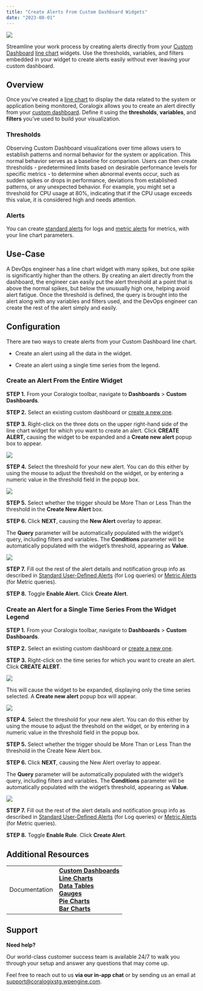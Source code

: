```yaml
---
title: "Create Alerts From Custom Dashboard Widgets"
date: "2023-08-01"
---
```


![](images/Create-Alert-from-Custom-Dashboard-Main.png)

Streamline your work process by creating alerts directly from your [Custom Dashboard](https://coralogixstg.wpengine.com/docs/custom-dashboards/) [line chart](https://coralogixstg.wpengine.com/docs/custom-dashboards-line-charts/) widgets. Use the thresholds, variables, and filters embedded in your widget to create alerts easily without ever leaving your custom dashboard.

## Overview

Once you’ve created a [line chart](https://coralogixstg.wpengine.com/docs/custom-dashboards-line-charts/) to display the data related to the system or application being monitored, Coralogix allows you to create an alert directly from your [custom dashboard](https://coralogixstg.wpengine.com/docs/custom-dashboards/). Define it using the **thresholds**, **variables**, and **filters** you’ve used to build your visualization.

### Thresholds

Observing Custom Dashboard visualizations over time allows users to establish patterns and normal behavior for the system or application. This normal behavior serves as a baseline for comparison. Users can then create thresholds - predetermined limits based on desirable performance levels for specific metrics - to determine when abnormal events occur, such as sudden spikes or drops in performance, deviations from established patterns, or any unexpected behavior. For example, you might set a threshold for CPU usage at 80%, indicating that if the CPU usage exceeds this value, it is considered high and needs attention.

### Alerts

You can create [standard alerts](https://coralogixstg.wpengine.com/docs/coralogix-user-defined-alerts/) for logs and [metric alerts](https://coralogixstg.wpengine.com/docs/metric-alerts-promql/) for metrics, with your line chart parameters.

## Use-Case

A DevOps engineer has a line chart widget with many spikes, but one spike is significantly higher than the others. By creating an alert directly from the dashboard, the engineer can easily put the alert threshold at a point that is above the normal spikes, but below the unusually high one, helping avoid alert fatigue. Once the threshold is defined, the query is brought into the alert along with any variables and filters used, and the DevOps engineer can create the rest of the alert simply and easily.

## Configuration

There are two ways to create alerts from your Custom Dashboard line chart.

- Create an alert using all the data in the widget.

- Create an alert using a single time series from the legend.

### Create an Alert From the Entire Widget

**STEP 1.** From your Coralogix toolbar, navigate to **Dashboards** > **Custom Dashboards**.

**STEP 2.** Select an existing custom dashboard or [create a new one](https://coralogixstg.wpengine.com/docs/custom-dashboards/#create-a-custom-dashboard).

**STEP 3.** Right-click on the three dots on the upper right-hand side of the line chart widget for which you want to create an alert. Click **CREATE ALERT,** causing the widget to be expanded and a **Create new alert** popup box to appear.

![](images/Create-Alert-from-Custom-Dashboard-Widget-Level-1024x190.png)

**STEP 4.** Select the threshold for your new alert. You can do this either by using the mouse to adjust the threshold on the widget, or by entering a numeric value in the threshold field in the popup box.

![](images/Create-Alert-from-Custom-Dashboard-Adjust-Threshold-Widget-Level-1024x569.png)

**STEP 5.** Select whether the trigger should be More Than or Less Than the threshold in the **Create New Alert** box.

**STEP 6.** Click **NEXT**, causing the **New Alert** overlay to appear.

The **Query** parameter will be automatically populated with the widget’s query, including filters and variables. The **Conditions** parameter will be automatically populated with the widget’s threshold, appearing as **Value**.

![](images/Create-Alert-from-Custom-Dashboard-New-Alert-Panel-1024x602.png)

**STEP 7.** Fill out the rest of the alert details and notification group info as described in [Standard User-Defined Alerts](https://coralogixstg.wpengine.com/docs/coralogix-user-defined-alerts/) (for Log queries) or [Metric Alerts](https://coralogixstg.wpengine.com/docs/metric-alerts-promql/) (for Metric queries).

**STEP 8.** Toggle **Enable Alert.** Click **Create Alert**.

### Create an Alert for a Single Time Series From the Widget Legend

**STEP 1.** From your Coralogix toolbar, navigate to **Dashboards** > **Custom Dashboards**.

**STEP 2.** Select an existing custom dashboard or [create a new one](https://coralogixstg.wpengine.com/docs/custom-dashboards/#create-a-custom-dashboard).

**STEP 3.** Right-click on the time series for which you want to create an alert. Click **CREATE ALERT**.

![](images/Create-Alert-from-Custom-Dashboard-Legend-Level-1024x514.png)

This will cause the widget to be expanded, displaying only the time series selected. A **Create new alert** popup box will appear.

![](images/Create-Alert-from-Custom-Dashboard-Adjust-Threshold-Legend-Level-1024x514.png)

**STEP 4.** Select the threshold for your new alert. You can do this either by using the mouse to adjust the threshold on the widget, or by entering in a numeric value in the threshold field in the popup box.

**STEP 5.** Select whether the trigger should be More Than or Less Than the threshold in the Create New Alert box.

**STEP 6.** Click **NEXT**, causing the New Alert overlay to appear.

The **Query** parameter will be automatically populated with the widget’s query, including filters and variables. The **Conditions** parameter will be automatically populated with the widget’s threshold, appearing as **Value**.

![](images/Create-Alert-from-Custom-Dashboard-New-Alert-Panel-Legend-Level-1024x602.png)

**STEP 7.** Fill out the rest of the alert details and notification group info as described in [Standard User-Defined Alerts](https://coralogixstg.wpengine.com/docs/coralogix-user-defined-alerts/) (for Log queries) or [Metric Alerts](https://coralogixstg.wpengine.com/docs/metric-alerts-promql/) (for Metric queries).

**STEP 8.** Toggle **Enable Rule**. Click **Create Alert**.

## Additional Resources

<table><tbody><tr><td>Documentation</td><td><a href="https://coralogixstg.wpengine.com/docs/custom-dashboards/"><strong>Custom Dashboards</strong></a><br><strong><a href="http://www.coralogixstg.wpengine.com/docs/custom-dashboards-line-charts">Line Charts</a><br><a href="http://www.coralogixstg.wpengine.com/docs/custom-dashboards-data-tables">Data Tables</a><br><a href="http://www.coralogixstg.wpengine.com/docs/custom-dashboards-gauges">Gauges</a><br><a href="http://www.coralogixstg.wpengine.com/docs/custom-dashboards-pie-charts">Pie Charts</a><br><a href="http://www.coralogixstg.wpengine.com/docs/custom-dashboards-bar-charts">Bar Charts</a></strong></td></tr></tbody></table>

## Support

**Need help?**

Our world-class customer success team is available 24/7 to walk you through your setup and answer any questions that may come up.

Feel free to reach out to us **via our in-app chat** or by sending us an email at [support@coralogixstg.wpengine.com](mailto:support@coralogixstg.wpengine.com).
